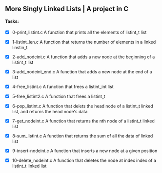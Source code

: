 ## More Singly Linked Lists | A project in C

#### Tasks:

- [x] 0-print\_listint.c
A function that prints all the elements of listint\_t list

- [x] 1-listint\_len.c
A function that returns the number of elements in a linked linstin\_t

- [x] 2-add\_nodeint.c
A function that adds a new node at the beginning of a listint\_t list

- [x] 3-add\_nodeint\_end.c
A function that adds a new node at the end of a list

- [x] 4-free\_listint.c
A function that frees a listint\_int list

- [x] 5-free\_listint2.c
A function that frees a listint\_t

- [x] 6-pop\_listint.c
A function that delets the head node of a listint\_t linked list, and returns the head node's data

- [x] 7-get\_nodeint.c
A function that returns the nth node of a listint\_t linked list

- [x] 8-sum\_listint.c
A function that returns the sum of all the data of linked list

- [x] 9-insert\-nodeint.c
A function that inserts a new node at a given position

- [x] 10-delete\_nodeint.c 
A function that deletes the node at index index of a listint\_t linked list


